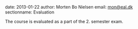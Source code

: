 date: 2013-01-22
author: Morten Bo Nielsen
email: mon@eal.dk
sectionname: Evaluation

The course is evaluated as a part of the 2. semester exam.



